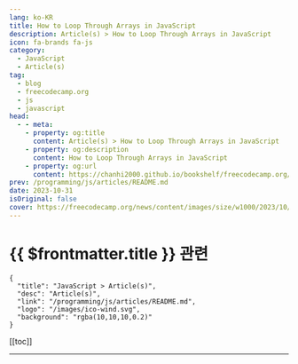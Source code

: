 ```yaml
---
lang: ko-KR
title: How to Loop Through Arrays in JavaScript
description: Article(s) > How to Loop Through Arrays in JavaScript
icon: fa-brands fa-js
category: 
  - JavaScript
  - Article(s)
tag: 
  - blog
  - freecodecamp.org
  - js
  - javascript
head:
  - - meta:
    - property: og:title
      content: Article(s) > How to Loop Through Arrays in JavaScript
    - property: og:description
      content: How to Loop Through Arrays in JavaScript
    - property: og:url
      content: https://chanhi2000.github.io/bookshelf/freecodecamp.org/loop-through-arrays-javascript.html
prev: /programming/js/articles/README.md
date: 2023-10-31
isOriginal: false
cover: https://freecodecamp.org/news/content/images/size/w1000/2023/10/Colorful-Bold-Math-Factors-Lesson-and-Quiz.png
---
```


# {{ $frontmatter.title }} 관련

```component VPCard
{
  "title": "JavaScript > Article(s)",
  "desc": "Article(s)",
  "link": "/programming/js/articles/README.md",
  "logo": "/images/ico-wind.svg",
  "background": "rgba(10,10,10,0.2)"
}
```

[[toc]]

---

<SiteInfo
  name="How to Loop Through Arrays in JavaScript"
  desc="Looping through arrays in JavaScript is a fundamental concept that every JavaScript developer should understand. Whether you're a beginner or an experienced developer, understanding how to loop through an array is crucial for many programming tasks.  In this article, we'll explore the different ways to loop through an array"
  url="https://freecodecamp.org/news/loop-through-arrays-javascript/"
  logo="https://cdn.freecodecamp.org/universal/favicons/favicon.ico"
  preview="https://freecodecamp.org/news/content/images/size/w1000/2023/10/Colorful-Bold-Math-Factors-Lesson-and-Quiz.png"/>

<!-- TODO: 작성 -->

